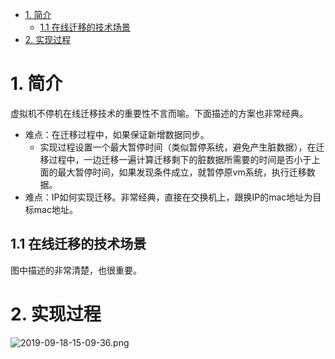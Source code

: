 <!-- TOC -->

- [1. 简介](#1-简介)
    - [1.1 在线迁移的技术场景](#11-在线迁移的技术场景)
- [2. 实现过程](#2-实现过程)

<!-- /TOC -->
# 1. 简介
虚拟机不停机在线迁移技术的重要性不言而喻。下面描述的方案也非常经典。
* 难点：在迁移过程中，如果保证新增数据同步。
    * 实现过程设置一个最大暂停时间（类似暂停系统，避免产生脏数据），在迁移过程中，一边迁移一遍计算迁移剩下的脏数据所需要的时间是否小于上面的最大暂停时间，如果发现条件成立，就暂停原vm系统，执行迁移数据。
* 难点：IP如何实现迁移。非常经典，直接在交换机上，跟换IP的mac地址为目标mac地址。
## 1.1 在线迁移的技术场景
图中描述的非常清楚，也很重要。

# 2. 实现过程
![2019-09-18-15-09-36.png](./images/2019-09-18-15-09-36.png)
